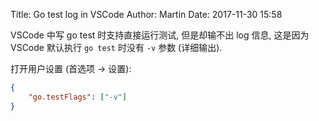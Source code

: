 Title: Go test log in VSCode
Author: Martin
Date: 2017-11-30 15:58

VSCode 中写 go test 时支持直接运行测试, 但是却输不出 log 信息, 这是因为 VSCode 默认执行 `go test` 时没有 `-v` 参数 (详细输出).

打开用户设置 (首选项 -> 设置): 

```json
{
    "go.testFlags": ["-v"]
}
```